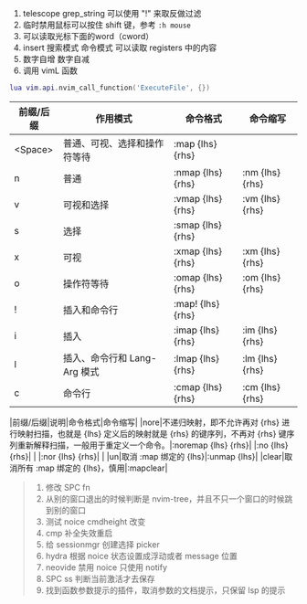 1. telescope grep_string 可以使用 "!" 来取反做过滤
2. 临时禁用鼠标可以按住 shift 键，参考 `:h mouse`
3. <C-r><C-w>可以读取光标下面的word（cword）
4. insert 搜索模式 命令模式 <C-r> 可以读取 registers 中的内容
5. <C-a> 数字自增 <C-x> 数字自减
6. 调用 vimL 函数
```lua
lua vim.api.nvim_call_function('ExecuteFile', {})
```

| 前缀/后缀 | 作用模式                     | 命令格式          | 命令缩写        |
|-----------|------------------------------|-------------------|-----------------|
| \<Space>  | 普通、可视、选择和操作符等待 | :map {lhs} {rhs}  |                 |
| n         | 普通                         | :nmap {lhs} {rhs} | :nm {lhs} {rhs} |
| v         | 可视和选择                   | :vmap {lhs} {rhs} | :vm {lhs} {rhs} |
| s         | 选择                         | :smap {lhs} {rhs} |                 |
| x         | 可视                         | :xmap {lhs} {rhs} | :xm {lhs} {rhs} |
| o         | 操作符等待                   | :omap {lhs} {rhs} | :om {lhs} {rhs} |
| !         | 插入和命令行                 | :map! {lhs} {rhs} |                 |
| i         | 插入                         | :imap {lhs} {rhs} | :im {lhs} {rhs} |
| l         | 插入、命令行和 Lang-Arg 模式 | :lmap {lhs} {rhs} | :lm {lhs} {rhs} |
| c         | 命令行                       | :cmap {lhs} {rhs} | :cm {lhs} {rhs} |

|前缀/后缀|说明|命令格式|命令缩写|
|nore|不递归映射，即不允许再对 {rhs} 进行映射扫描，也就是 {lhs} 定义后的映射就是 {rhs} 的键序列，不再对 {rhs} 键序列重新解释扫描，一般用于重定义一个命令。|:noremap {lhs} {rhs}|
|:no  {lhs} {rhs}|
|
|:nor {lhs} {rhs}|
|
|un|取消 :map 绑定的 {lhs}|:unmap {lhs}| 
|clear|取消所有 :map 绑定的 {lhs}，慎用|:mapclear| 

> 1. 修改 SPC fn
> 2. 从别的窗口退出的时候判断是 nvim-tree，并且不只一个窗口的时候跳到别的窗口
> 3. 测试 noice cmdheight 改变
> 4. cmp 补全失效重启
> 5. 给 sessionmgr 创建选择 picker
> 6. hydra 根据 noice 状态设置成浮动或者 message 位置
> 7. neovide 禁用 noice 只使用 notify
> 8. SPC ss 判断当前激活才去保存
> 9. 找到函数参数提示的插件，取消参数的文档提示，只保留 lsp 的提示
